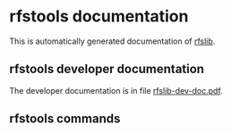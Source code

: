 
# rfstools documentation
This is automatically generated documentation of [rfslib](https://git.profinit.eu/rfs/rfstools).
## rfstools developer documentation
The developer documentation is in file [rfslib-dev-doc.pdf](./rfslib-dev-doc.pdf).
## rfstools commands

